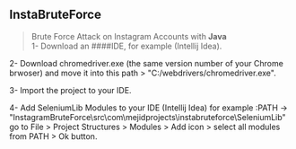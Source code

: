 ## InstaBruteForce<br>

> Brute Force Attack on Instagram Accounts with **Java**<br>
1- Download an ####IDE, for example (Intellij Idea).<br>

2- Download chromedriver.exe (the same version number of your Chrome brwoser) and move it into this path > "C:/webdrivers/chromedriver.exe".<br>

3- Import the project to your IDE.<br>

4- Add SeleniumLib Modules to your IDE (Intellij Idea) for example :PATH -> "InstagramBruteForce\src\com\mejidprojects\instabruteforce\SeleniumLib"
  go to File > Project Structures > Modules > Add icon > select all modules from PATH > Ok button.
